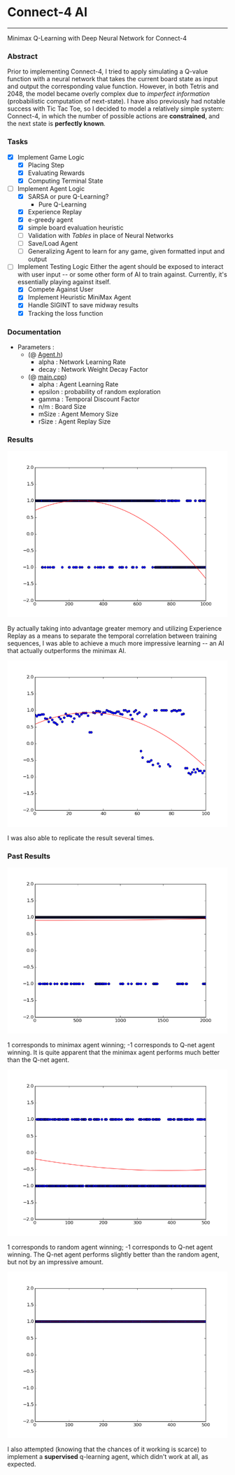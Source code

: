 # Connect-4 AI
---

Minimax Q-Learning with Deep Neural Network for Connect-4

### Abstract

Prior to implementing Connect-4, I tried to apply simulating a Q-value function with a neural network that takes the current board state as input and output the corresponding value function. However, in both Tetris and 2048, the model became overly complex due to *imperfect information* (probabilistic computation of next-state). I have also previously had notable success with Tic Tac Toe, so I decided to model a relatively simple system: Connect-4, in which the number of possible actions are **constrained**, and the next state is **perfectly known**.

### Tasks
- [x] Implement Game Logic
	- [x] Placing Step
	- [x] Evaluating Rewards
	- [x] Computing Terminal State

- [ ] Implement Agent Logic
	- [x] SARSA or pure Q-Learning?
		- Pure Q-Learning
	- [x] Experience Replay
	- [x] e-greedy agent
	- [x] simple board evaluation heuristic
	- [ ] Validation with *Tables* in place of Neural Networks
	- [ ] Save/Load Agent
	- [ ] Generalizing Agent to learn for any game, given formatted input and output

- [ ] Implement Testing Logic
	Either the agent should be exposed to interact with user input -- or some other form of AI to train against. Currently, it's essentially playing against itself.
	- [x] Compete Against User
	- [x] Implement Heuristic MiniMax Agent
	- [x] Handle SIGINT to save midway results
	- [x] Tracking the loss function

### Documentation

- Parameters :
	- (@ [Agent.h](Agent.h))
		- alpha : Network Learning Rate
		- decay : Network Weight Decay Factor 
	- (@ [main.cpp](main.cpp))
		- alpha : Agent Learning Rate
		- epsilon : probability of random exploration
		- gamma : Temporal Discount Factor
		- n/m : Board Size
		- mSize : Agent Memory Size
		- rSize : Agent Replay Size


### Results

![minimax-neural-learn](images/minimax_neural_5.png)

By actually taking into advantage greater memory and utilizing Experience Replay
as a means to separate the temporal correlation between training sequences,
I was able to achieve a much more impressive learning --
an AI that actually outperforms the minimax AI.

![minimax-neural-learn2](images/minimax_neural_6.png)

I was also able to replicate the result several times.

### Past Results

![minimax-neural](images/minimax_neural.png)

1 corresponds to minimax agent winning;
-1 corresponds to Q-net agent winning.
It is quite apparent that the minimax agent performs much better than the Q-net agent.

![random-neural](images/random_neural.png)


1 corresponds to random agent winning;
-1 corresponds to Q-net agent winning.
The Q-net agent performs slightly better than the random agent, but not by an impressive amount.

![minimax-supervised-neural](images/minimax_supervised-neural.png)

I also attempted (knowing that the chances of it working is scarce)
to implement a **supervised** q-learning agent, which didn't work at all, as expected.



